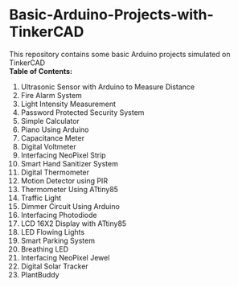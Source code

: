 # Basic-Arduino-Projects-with-TinkerCAD
This repository contains some basic Arduino projects simulated on TinkerCAD<br>
<b>Table of Contents: </b> <br>
<ol type="1">
<li> Ultrasonic Sensor with Arduino to Measure Distance </li>
<li> Fire Alarm System</li>
<li> Light Intensity Measurement</li>
<li> Password Protected Security System </li>
<li> Simple Calculator</li>
<li> Piano Using Arduino </li>
<li> Capacitance Meter </li>
<li> Digital Voltmeter </li>
<li> Interfacing NeoPixel Strip </li>
<li> Smart Hand Sanitizer System </li>
<li> Digital Thermometer </li>
<li> Motion Detector using PIR </li>
<li> Thermometer Using ATtiny85 </li>
<li> Traffic Light </li>
<li> Dimmer Circuit Using Arduino </li>
<li> Interfacing Photodiode </li>
<li> LCD 16X2 Display with ATtiny85 </li>
<li> LED Flowing Lights </li>
<li> Smart Parking System </li>
<li> Breathing LED </li>
<li> Interfacing NeoPixel Jewel</li>
<li> Digital Solar Tracker</li>
<li> PlantBuddy </li>
